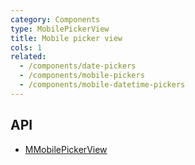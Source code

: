 ```yaml
---
category: Components
type: MobilePickerView
title: Mobile picker view
cols: 1
related:
  - /components/date-pickers
  - /components/mobile-pickers
  - /components/mobile-datetime-pickers
---
```


## API

- [MMobilePickerView](/api/MMobilePickerView)
